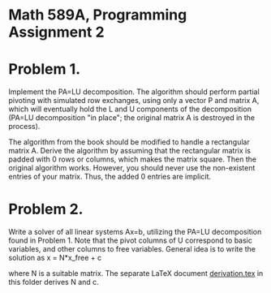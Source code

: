 Math 589A, Programming Assignment 2
===================================

Problem 1. 
==========

Implement the PA=LU decomposition. The algorithm should perform
partial pivoting with simulated row exchanges, using only a vector P
and matrix A, which will eventually hold the L and U components of the
decomposition (PA=LU decomposition "in place"; the original matrix A
is destroyed in the process).

The algorithm from the book should be modified to handle a rectangular
matrix A.  Derive the algorithm by assuming that the rectangular
matrix is padded with 0 rows or columns, which makes the matrix
square. Then the original algorithm works.  However, you should never
use the non-existent entries of your matrix. Thus, the added 0 entries 
are implicit.



Problem 2.
==========

Write a solver of all linear systems Ax=b, utilizing the PA=LU decomposition
found in Problem 1. Note that the pivot columns of U correspond to basic variables,
and other columns to free variables. General idea is to write the solution
as 
                  x = N*x_free + c
				  
where N is a suitable matrix. The separate LaTeX document
[derivation.tex](derivation.tex) in this folder derives N and c.
	             


				  



